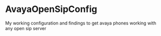 # AvayaOpenSipConfig
My working configuration and findings to get avaya phones working with any open sip server
